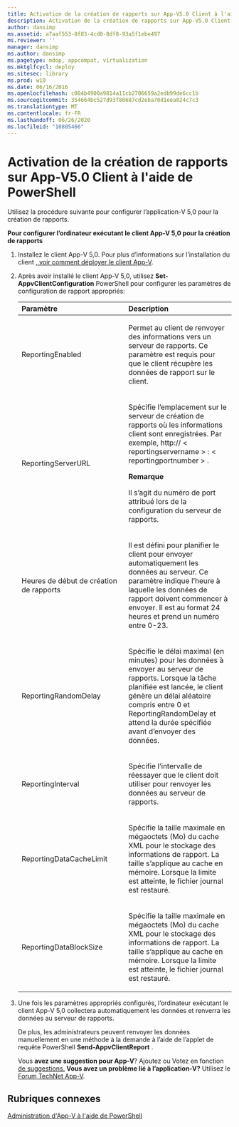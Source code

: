 ```yaml
---
title: Activation de la création de rapports sur App-V5.0 Client à l'aide de PowerShell
description: Activation de la création de rapports sur App-V5.0 Client à l'aide de PowerShell
author: dansimp
ms.assetid: a7aaf553-0f83-4cd0-8df8-93a5f1ebe497
ms.reviewer: ''
manager: dansimp
ms.author: dansimp
ms.pagetype: mdop, appcompat, virtualization
ms.mktglfcycl: deploy
ms.sitesec: library
ms.prod: w10
ms.date: 06/16/2016
ms.openlocfilehash: c004b4900a9814a11cb2706659a2edb99de6cc1b
ms.sourcegitcommit: 354664bc527d93f80687cd2eba70d1eea024c7c3
ms.translationtype: MT
ms.contentlocale: fr-FR
ms.lasthandoff: 06/26/2020
ms.locfileid: "10805466"
---
```

# Activation de la création de rapports sur App-V5.0 Client à l'aide de PowerShell


Utilisez la procédure suivante pour configurer l’application-V 5,0 pour la création de rapports.

**Pour configurer l’ordinateur exécutant le client App-V 5,0 pour la création de rapports**

1. Installez le client App-V 5,0. Pour plus d’informations sur l’installation du client [, voir comment déployer le client App-V](how-to-deploy-the-app-v-client-gb18030.md).

2. Après avoir installé le client App-V 5,0, utilisez **Set-AppvClientConfiguration** PowerShell pour configurer les paramètres de configuration de rapport appropriés:

   <table>
   <colgroup>
   <col width="50%" />
   <col width="50%" />
   </colgroup>
   <thead>
   <tr class="header">
   <th align="left">Paramètre</th>
   <th align="left">Description</th>
   </tr>
   </thead>
   <tbody>
   <tr class="odd">
   <td align="left"><p>ReportingEnabled</p></td>
   <td align="left"><p>Permet au client de renvoyer des informations vers un serveur de rapports. Ce paramètre est requis pour que le client récupère les données de rapport sur le client.</p></td>
   </tr>
   <tr class="even">
   <td align="left"><p>ReportingServerURL</p></td>
   <td align="left"><p>Spécifie l’emplacement sur le serveur de création de rapports où les informations client sont enregistrées. Par exemple, http:// &lt; reportingservername &gt; : &lt; reportingportnumber &gt; .</p>
   <div class="alert">
   <strong>Remarque</strong><br/><p>Il s’agit du numéro de port attribué lors de la configuration du serveur de rapports.</p>
   </div>
   <div>

   </div></td>
   </tr>
   <tr class="odd">
   <td align="left"><p>Heures de début de création de rapports</p></td>
   <td align="left"><p>Il est défini pour planifier le client pour envoyer automatiquement les données au serveur. Ce paramètre indique l’heure à laquelle les données de rapport doivent commencer à envoyer. Il est au format 24 heures et prend un numéro entre 0-23.</p></td>
   </tr>
   <tr class="even">
   <td align="left"><p>ReportingRandomDelay</p></td>
   <td align="left"><p>Spécifie le délai maximal (en minutes) pour les données à envoyer au serveur de rapports. Lorsque la tâche planifiée est lancée, le client génère un délai aléatoire compris entre 0 et ReportingRandomDelay et attend la durée spécifiée avant d’envoyer des données.</p></td>
   </tr>
   <tr class="odd">
   <td align="left"><p>ReportingInterval</p></td>
   <td align="left"><p>Spécifie l’intervalle de réessayer que le client doit utiliser pour renvoyer les données au serveur de rapports.</p></td>
   </tr>
   <tr class="even">
   <td align="left"><p>ReportingDataCacheLimit</p></td>
   <td align="left"><p>Spécifie la taille maximale en mégaoctets (Mo) du cache XML pour le stockage des informations de rapport. La taille s’applique au cache en mémoire. Lorsque la limite est atteinte, le fichier journal est restauré.</p></td>
   </tr>
   <tr class="odd">
   <td align="left"><p>ReportingDataBlockSize</p></td>
   <td align="left"><p>Spécifie la taille maximale en mégaoctets (Mo) du cache XML pour le stockage des informations de rapport. La taille s’applique au cache en mémoire. Lorsque la limite est atteinte, le fichier journal est restauré.</p></td>
   </tr>
   </tbody>
   </table>



3. Une fois les paramètres appropriés configurés, l’ordinateur exécutant le client App-V 5,0 collectera automatiquement les données et renverra les données au serveur de rapports.

   De plus, les administrateurs peuvent renvoyer les données manuellement en une méthode à la demande à l’aide de l’applet de requête PowerShell **Send-AppvClientReport** .

   Vous **avez une suggestion pour App-V**? Ajoutez ou Votez en fonction [de suggestions.](http://appv.uservoice.com/forums/280448-microsoft-application-virtualization) **Vous avez un problème lié à l’application-V?** Utilisez le [Forum TechNet App-V](https://social.technet.microsoft.com/Forums/home?forum=mdopappv).

## Rubriques connexes


[Administration d'App-V à l'aide de PowerShell](administering-app-v-by-using-powershell.md)









